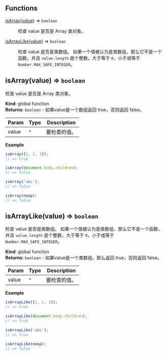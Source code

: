 ## Functions

<dl>
<dt><a href="#isArray">isArray(value)</a> ⇒ <code>boolean</code></dt>
<dd><p>检查 value 是否是 Array 类对象。</p>
</dd>
<dt><a href="#isArrayLike">isArrayLike(value)</a> ⇒ <code>boolean</code></dt>
<dd><p>检查 value 是否是类数组。 如果一个值被认为是类数组，那么它不是一个函数，并且 <code>value.length</code> 是个整数，大于等于 <code>0</code>，小于或等于 <code>Number.MAX_SAFE_INTEGER</code>。</p>
</dd>
</dl>

<a name="isArray"></a>

## isArray(value) ⇒ <code>boolean</code>
检查 value 是否是 Array 类对象。

**Kind**: global function  
**Returns**: <code>boolean</code> - 如果value是一个数组返回 true，否则返回 false。  

| Param | Type | Description |
| --- | --- | --- |
| value | <code>\*</code> | 要检查的值。 |

**Example**  
```js
isArray([1, 2, 3]);
// => true

isArray(document.body.children);
// => false

isArray('abc');
// => false

isArray(noop);
// => false
```
<a name="isArrayLike"></a>

## isArrayLike(value) ⇒ <code>boolean</code>
检查 value 是否是类数组。 如果一个值被认为是类数组，那么它不是一个函数，并且 `value.length` 是个整数，大于等于 `0`，小于或等于 `Number.MAX_SAFE_INTEGER`。

**Kind**: global function  
**Returns**: <code>boolean</code> - 如果value是一个类数组，那么返回 true，否则返回 false。  

| Param | Type | Description |
| --- | --- | --- |
| value | <code>\*</code> | 要检查的值。 |

**Example**  
```js
isArrayLike([1, 2, 3]);
// => true

isArrayLike(document.body.children);
// => true

isArrayLike('abc');
// => true

isArrayLike(noop);
// => false
```
